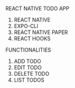 REACT NATIVE TODO APP 

1. REACT NATIVE
2. EXPO-CLI
3. REACT NATIVE PAPER
4. REACT HOOKS

FUNCTIONALITIES
1. ADD TODO
2. EDIT TODO
3. DELETE TODO
4. LIST TODOS


